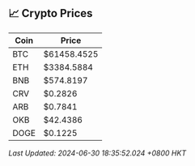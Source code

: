 ## 📈 Crypto Prices

| Coin | Price |
| ---- | ----- |
| BTC | $61458.4525 |
| ETH | $3384.5884 |
| BNB | $574.8197 |
| CRV | $0.2826 |
| ARB | $0.7841 |
| OKB | $42.4386 |
| DOGE | $0.1225 |

_Last Updated: 2024-06-30 18:35:52.024 +0800 HKT_